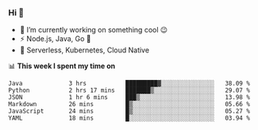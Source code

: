 ### Hi 👋

<!--
**nodejh/nodejh** is a ✨ _special_ ✨ repository because its `README.md` (this file) appears on your GitHub profile.

Here are some ideas to get you started:

- 🔭 I’m currently working on ...
- 🌱 I’m currently learning ...
- 👯 I’m looking to collaborate on ...
- 🤔 I’m looking for help with ...
- 💬 Ask me about ...
- 📫 How to reach me: ...
- 😄 Pronouns: ...
- ⚡ Fun fact: ...
-->

- 🔭 I’m currently working on something cool :wink:
- ⚡ Node.js, Java, Go :thought_balloon:
- 🤖 Serverless, Kubernetes, Cloud Native

📊 **This week I spent my time on**

<!--START_SECTION:waka-->

```text
Java             3 hrs           █████████▓░░░░░░░░░░░░░░░   38.09 %
Python           2 hrs 17 mins   ███████▒░░░░░░░░░░░░░░░░░   29.07 %
JSON             1 hr 6 mins     ███▒░░░░░░░░░░░░░░░░░░░░░   13.98 %
Markdown         26 mins         █▒░░░░░░░░░░░░░░░░░░░░░░░   05.66 %
JavaScript       24 mins         █▒░░░░░░░░░░░░░░░░░░░░░░░   05.27 %
YAML             18 mins         █░░░░░░░░░░░░░░░░░░░░░░░░   03.94 %
```

<!--END_SECTION:waka-->


<!--
:traffic_light: **Visitors**

![visitors](https://visitor-badge.glitch.me/badge?page_id=nodejh.nodejh)
-->
